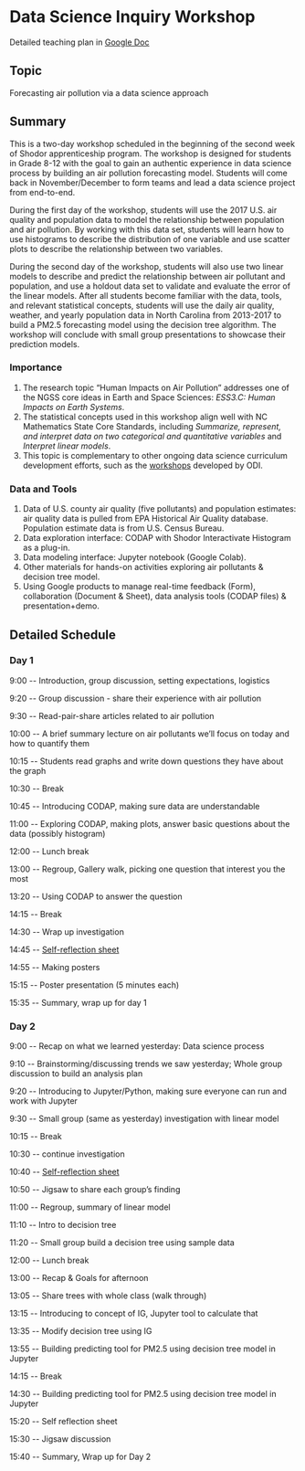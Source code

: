 # Data Science Inquiry Workshop

Detailed teaching plan in [Google Doc](https://docs.google.com/document/d/1nvyNbnW5uj9EMTrDGMmsL9D_nKItTRACP6mqjmgurMA/edit?usp=sharing)

## Topic 
Forecasting air pollution via a data science approach

## Summary

This is a two-day workshop scheduled in the beginning of the second week of Shodor apprenticeship program. The workshop is designed for students in Grade 8-12 with the goal to gain an authentic experience in data science process by building an air pollution forecasting model. Students will come back in November/December to form teams and lead a data science project from end-to-end. 

During the first day of the workshop, students will use the 2017 U.S. air quality and population data to model the relationship between population and air pollution. By working with this data set, students will learn how to use histograms to describe the distribution of one variable and use scatter plots to describe the relationship between two variables. 

During the second day of the workshop, students will also use two linear models to describe and predict the relationship between air pollutant and population, and use a holdout data set to validate and evaluate the error of the linear models. After all students become familiar with the data, tools, and relevant statistical concepts, students will use the daily air quality, weather, and yearly population data in North Carolina from 2013-2017 to build a PM2.5 forecasting model using the decision tree algorithm. The workshop will conclude with small group presentations to showcase their prediction models.

### Importance

1. The research topic “Human Impacts on Air Pollution” addresses one of the NGSS core ideas in Earth and Space Sciences: _ESS3.C: Human Impacts on Earth Systems_.
2. The statistical concepts used in this workshop align well with NC Mathematics State Core Standards, including _Summarize, represent, and interpret data on two categorical and quantitative variables_ and _Interpret linear models_.
3. This topic is complementary to other ongoing data science curriculum development efforts, such as the [workshops](http://oceansofdata.org/projects/zoom-learning-science-data) developed by ODI.

### Data and Tools

1. Data of U.S. county air quality (five pollutants) and population estimates: air quality data is pulled from EPA Historical Air Quality database. Population estimate data is from U.S. Census Bureau. 
2. Data exploration interface: CODAP with Shodor Interactivate Histogram as a plug-in.
3. Data modeling interface: Jupyter notebook (Google Colab). 
4. Other materials for hands-on activities exploring air pollutants & decision tree model.
5. Using Google products to manage real-time feedback (Form), collaboration (Document & Sheet), data analysis tools (CODAP files) & presentation+demo.


## Detailed Schedule

### Day 1

9:00 -- Introduction, group discussion, setting expectations, logistics

9:20 -- Group discussion - share their experience with air pollution

9:30 -- Read-pair-share articles related to air pollution

10:00 -- A brief summary lecture on air pollutants we’ll focus on today and how to quantify them

10:15 -- Students read graphs and write down questions they have about the graph

10:30 -- Break

10:45 -- Introducing CODAP, making sure data are understandable 

11:00 -- Exploring CODAP, making plots, answer basic questions about the data (possibly histogram)

12:00 -- Lunch break

13:00 -- Regroup, Gallery walk, picking one question that interest you the most

13:20 -- Using CODAP to answer the question

14:15 -- Break

14:30 -- Wrap up investigation

14:45 -- [Self-reflection sheet](https://docs.google.com/document/d/1Mh92-QenACYUcMXDAZI-gcu3uXP03GM6T5eGOO9M8OA/edit)

14:55 -- Making posters

15:15 -- Poster presentation (5 minutes each)

15:35 -- Summary, wrap up for day 1


### Day 2

9:00 -- Recap on what we learned yesterday: Data science process

9:10 -- Brainstorming/discussing trends we saw yesterday; Whole group discussion to build an analysis plan

9:20 -- Introducing to Jupyter/Python, making sure everyone can run and work with Jupyter

9:30 -- Small group (same as yesterday) investigation with linear model

10:15 -- Break

10:30 -- continue investigation

10:40 -- [Self-reflection sheet](https://docs.google.com/document/d/1xiop34XL60fWZzMoKlRCThNXJy4nc3o9nxT7qfu5ufk/edit)

10:50 -- Jigsaw to share each group’s finding

11:00 -- Regroup, summary of linear model

11:10 -- Intro to decision tree

11:20 -- Small group build a decision tree using sample data 

12:00 -- Lunch break

13:00 -- Recap & Goals for afternoon

13:05 -- Share trees with whole class (walk through)

13:15 -- Introducing to concept of IG, Jupyter tool to calculate that

13:35 -- Modify decision tree using IG

13:55 -- Building predicting tool for PM2.5 using decision tree model in Jupyter

14:15 -- Break

14:30 -- Building predicting tool for PM2.5 using decision tree model in Jupyter

15:20 -- Self reflection sheet

15:30 -- Jigsaw discussion

15:40 -- Summary, Wrap up for Day 2

